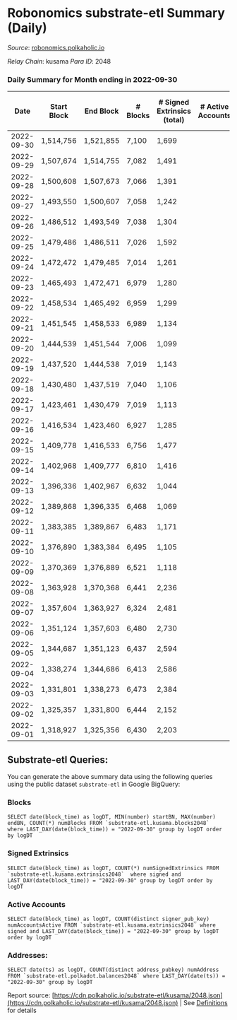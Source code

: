 # Robonomics substrate-etl Summary (Daily)

_Source_: [robonomics.polkaholic.io](https://robonomics.polkaholic.io)

*Relay Chain*: kusama
*Para ID*: 2048



### Daily Summary for Month ending in 2022-09-30


| Date | Start Block | End Block | # Blocks | # Signed Extrinsics (total) | # Active Accounts | # Passive | # New | # Addresses with Balances | # Events | # Transfers | # XCM Transfers In | # XCM Transfers Out |
| ---- | ----------- | --------- | -------- | --------------------------- | ----------------- | --------- | ----- | ------------------------- | -------- | ----------- | ------------------ | ------------------- |
| 2022-09-30 | 1,514,756 | 1,521,855 | 7,100  | 1,699 |  |  |  | 2,783 | 42,966 | 7  |   |   |
| 2022-09-29 | 1,507,674 | 1,514,755 | 7,082  | 1,491 |  |  |  |  | 42,085 | 4  |   |   |
| 2022-09-28 | 1,500,608 | 1,507,673 | 7,066  | 1,391 |  |  |  |  | 41,761 | 4  |   |   |
| 2022-09-27 | 1,493,550 | 1,500,607 | 7,058  | 1,242 |  |  |  |  | 41,096 | 8  |   |   |
| 2022-09-26 | 1,486,512 | 1,493,549 | 7,038  | 1,304 |  |  |  |  | 41,171 | 6  |   |   |
| 2022-09-25 | 1,479,486 | 1,486,511 | 7,026  | 1,592 |  |  |  |  | 42,047 | 7  |   |   |
| 2022-09-24 | 1,472,472 | 1,479,485 | 7,014  | 1,261 |  |  |  |  | 40,643 | 5 ($4.97) |   |   |
| 2022-09-23 | 1,465,493 | 1,472,471 | 6,979  | 1,280 |  |  |  |  | 40,562 | 7 ($857.90) |   |   |
| 2022-09-22 | 1,458,534 | 1,465,492 | 6,959  | 1,299 |  |  |  |  | 40,586 | 8 ($4,982.65) |   |   |
| 2022-09-21 | 1,451,545 | 1,458,533 | 6,989  | 1,134 |  |  |  |  | 39,908 | 5 ($1,375.29) |   |   |
| 2022-09-20 | 1,444,539 | 1,451,544 | 7,006  | 1,099 |  |  |  |  | 39,698 | 6 ($5,665.28) |   |   |
| 2022-09-19 | 1,437,520 | 1,444,538 | 7,019  | 1,143 |  |  |  | 2,744 | 39,961 | 7 ($2,796.98) |   |   |
| 2022-09-18 | 1,430,480 | 1,437,519 | 7,040  | 1,106 |  |  |  | 2,742 | 39,886 | 8 ($44,539.85) |   |   |
| 2022-09-17 | 1,423,461 | 1,430,479 | 7,019  | 1,113 |  |  |  | 2,741 | 39,754 | 4 ($105.41) |   |   |
| 2022-09-16 | 1,416,534 | 1,423,460 | 6,927  | 1,285 |  |  |  | 2,739 | 40,100 | 4 ($2.49) |   |   |
| 2022-09-15 | 1,409,778 | 1,416,533 | 6,756  | 1,477 |  |  |  | 2,737 | 40,322 | 8 ($4,141.38) |   |   |
| 2022-09-14 | 1,402,968 | 1,409,777 | 6,810  | 1,416 |  |  |  | 2,734 | 40,275 | 9 ($10,412.73) |   |   |
| 2022-09-13 | 1,396,336 | 1,402,967 | 6,632  | 1,044 |  |  |  | 2,727 | 37,873 | 6 ($31.58) |   |   |
| 2022-09-12 | 1,389,868 | 1,396,335 | 6,468  | 1,069 |  |  |  |  | 37,169 | 9 ($2,330.80) |   |   |
| 2022-09-11 | 1,383,385 | 1,389,867 | 6,483  | 1,171 |  |  |  |  | 37,707 | 9 ($506.03) |   |   |
| 2022-09-10 | 1,376,890 | 1,383,384 | 6,495  | 1,105 |  |  |  |  | 37,433 | 17 ($1,019.83) |   |   |
| 2022-09-09 | 1,370,369 | 1,376,889 | 6,521  | 1,118 |  |  |  |  | 37,627 | 3 ($3.73) |   |   |
| 2022-09-08 | 1,363,928 | 1,370,368 | 6,441  | 2,236 |  |  |  | 2,715 | 40,474 | 1 ($480.12) | 1 ($0.005) |   |
| 2022-09-07 | 1,357,604 | 1,363,927 | 6,324  | 2,481 |  |  |  | 2,713 | 40,565 | 2 ($289.93) |   |   |
| 2022-09-06 | 1,351,124 | 1,357,603 | 6,480  | 2,730 |  |  |  | 2,713 | 42,559 | 5 ($352.05) |   |   |
| 2022-09-05 | 1,344,687 | 1,351,123 | 6,437  | 2,594 |  |  |  | 2,713 | 42,080 | 9 ($3,422.17) |   |   |
| 2022-09-04 | 1,338,274 | 1,344,686 | 6,413  | 2,586 |  |  |  | 2,713 | 42,000 | 44 ($3,886.76) |   |   |
| 2022-09-03 | 1,331,801 | 1,338,273 | 6,473  | 2,384 |  |  |  | 2,710 | 41,374 | 9 ($532.12) |   |   |
| 2022-09-02 | 1,325,357 | 1,331,800 | 6,444  | 2,152 |  |  |  | 2,709 | 40,333 | 8 ($1,048.51) |   |   |
| 2022-09-01 | 1,318,927 | 1,325,356 | 6,430  | 2,203 |  |  |  | 2,707 | 40,390 | 6 ($350.86) |   |   |

## Substrate-etl Queries:
You can generate the above summary data using the following queries using the public dataset `substrate-etl` in Google BigQuery:


### Blocks
```
SELECT date(block_time) as logDT, MIN(number) startBN, MAX(number) endBN, COUNT(*) numBlocks FROM `substrate-etl.kusama.blocks2048`  where LAST_DAY(date(block_time)) = "2022-09-30" group by logDT order by logDT
```


### Signed Extrinsics
```
SELECT date(block_time) as logDT, COUNT(*) numSignedExtrinsics FROM `substrate-etl.kusama.extrinsics2048`  where signed and LAST_DAY(date(block_time)) = "2022-09-30" group by logDT order by logDT
```


### Active Accounts
```
SELECT date(block_time) as logDT, COUNT(distinct signer_pub_key) numAccountsActive FROM `substrate-etl.kusama.extrinsics2048` where signed and LAST_DAY(date(block_time)) = "2022-09-30" group by logDT order by logDT
```


### Addresses:
```
SELECT date(ts) as logDT, COUNT(distinct address_pubkey) numAddress FROM `substrate-etl.polkadot.balances2048` where LAST_DAY(date(ts)) = "2022-09-30" group by logDT
```



Report source: [https://cdn.polkaholic.io/substrate-etl/kusama/2048.json](https://cdn.polkaholic.io/substrate-etl/kusama/2048.json) | See [Definitions](/DEFINITIONS.md) for details
